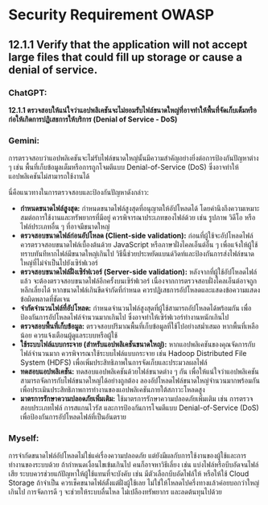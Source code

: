 # Security Requirement OWASP  

## 12.1.1 Verify that the application will not accept large files that could fill up storage or cause a denial of service.  

### **ChatGPT:**  
**12.1.1 ตรวจสอบให้แน่ใจว่าแอปพลิเคชันจะไม่ยอมรับไฟล์ขนาดใหญ่ที่อาจทำให้พื้นที่จัดเก็บเต็มหรือก่อให้เกิดการปฏิเสธการให้บริการ (Denial of Service - DoS)**  

### **Gemini:**  
การตรวจสอบว่าแอปพลิเคชันจะไม่รับไฟล์ขนาดใหญ่นั้นมีความสำคัญอย่างยิ่งต่อการป้องกันปัญหาต่าง ๆ เช่น พื้นที่เก็บข้อมูลเต็มหรือการถูกโจมตีแบบ Denial-of-Service (DoS) ซึ่งอาจทำให้แอปพลิเคชันไม่สามารถใช้งานได้  

นี่คือแนวทางในการตรวจสอบและป้องกันปัญหาดังกล่าว:  
- **กำหนดขนาดไฟล์สูงสุด:** กำหนดขนาดไฟล์สูงสุดที่อนุญาตให้อัปโหลดได้ โดยคำนึงถึงความเหมาะสมต่อการใช้งานและทรัพยากรที่มีอยู่ ควรพิจารณาประเภทของไฟล์ด้วย เช่น รูปภาพ วิดีโอ หรือไฟล์ประเภทอื่น ๆ ที่อาจมีขนาดใหญ่  
- **ตรวจสอบขนาดไฟล์ก่อนอัปโหลด (Client-side validation):** ก่อนที่ผู้ใช้จะอัปโหลดไฟล์ ควรตรวจสอบขนาดไฟล์เบื้องต้นด้วย JavaScript หรือภาษาฝั่งไคลเอ็นต์อื่น ๆ เพื่อแจ้งให้ผู้ใช้ทราบทันทีหากไฟล์มีขนาดใหญ่เกินไป วิธีนี้ช่วยประหยัดแบนด์วิดท์และป้องกันการส่งไฟล์ขนาดใหญ่ที่ไม่จำเป็นไปยังเซิร์ฟเวอร์  
- **ตรวจสอบขนาดไฟล์ฝั่งเซิร์ฟเวอร์ (Server-side validation):** หลังจากที่ผู้ใช้อัปโหลดไฟล์แล้ว จะต้องตรวจสอบขนาดไฟล์อีกครั้งบนเซิร์ฟเวอร์ เนื่องจากการตรวจสอบฝั่งไคลเอ็นต์อาจถูกหลีกเลี่ยงได้ หากขนาดไฟล์เกินขีดจำกัดที่กำหนด ควรปฏิเสธการอัปโหลดและแสดงข้อความแสดงข้อผิดพลาดที่ชัดเจน  
- **จำกัดจำนวนไฟล์ที่อัปโหลด:** กำหนดจำนวนไฟล์สูงสุดที่ผู้ใช้สามารถอัปโหลดได้พร้อมกัน เพื่อป้องกันการอัปโหลดไฟล์จำนวนมากเกินไป ซึ่งอาจทำให้เซิร์ฟเวอร์ทำงานหนักเกินไป  
- **ตรวจสอบพื้นที่เก็บข้อมูล:** ตรวจสอบปริมาณพื้นที่เก็บข้อมูลที่ใช้ไปอย่างสม่ำเสมอ หากพื้นที่เหลือน้อย ควรแจ้งเตือนผู้ดูแลระบบหรือผู้ใช้  
- **ใช้ระบบไฟล์แบบกระจาย (สำหรับแอปพลิเคชันขนาดใหญ่):** หากแอปพลิเคชันของคุณจัดการกับไฟล์จำนวนมาก ควรพิจารณาใช้ระบบไฟล์แบบกระจาย เช่น Hadoop Distributed File System (HDFS) เพื่อเพิ่มประสิทธิภาพในการจัดเก็บและประมวลผลไฟล์  
- **ทดสอบแอปพลิเคชัน:** ทดสอบแอปพลิเคชันด้วยไฟล์ขนาดต่าง ๆ กัน เพื่อให้แน่ใจว่าแอปพลิเคชันสามารถจัดการกับไฟล์ขนาดใหญ่ได้อย่างถูกต้อง ลองอัปโหลดไฟล์ขนาดใหญ่จำนวนมากพร้อมกันเพื่อประเมินประสิทธิภาพการทำงานของแอปพลิเคชันภายใต้สภาวะโหลดสูง  
- **มาตรการรักษาความปลอดภัยเพิ่มเติม:** ใช้มาตรการรักษาความปลอดภัยเพิ่มเติม เช่น การตรวจสอบประเภทไฟล์ การสแกนไวรัส และการป้องกันการโจมตีแบบ Denial-of-Service (DoS) เพื่อป้องกันการอัปโหลดไฟล์ที่เป็นอันตราย  

### **Myself:**  
การจำกัดขนาดไฟล์อัปโหลดไม่ใช่แค่เรื่องความปลอดภัย แต่ยังมีผลกับการใช้งานของผู้ใช้และการทำงานของระบบด้วย ถ้ากำหนดเงื่อนไขเข้มเกินไป คนก็อาจหาวิธีเลี่ยง เช่น แบ่งไฟล์หรือบีบอัดจนไฟล์เสีย ระบบควรช่วยแก้ปัญหาให้ผู้ใช้แทนที่จะบังคับ เช่น มีตัวเลือกบีบอัดไฟล์ให้ หรือให้ใช้ Cloud Storage ถ้าจำเป็น ควรเช็คขนาดไฟล์ตั้งแต่ฝั่งผู้ใช้เลย ไม่ใช่ให้โหลดไปครึ่งทางแล้วค่อยบอกว่าใหญ่เกินไป การจัดการดี ๆ จะช่วยให้ระบบลื่นไหล ไม่เปลืองทรัพยากร และลดต้นทุนไปด้วย
